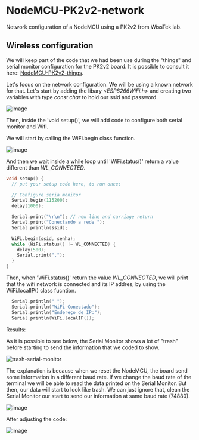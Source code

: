 # NodeMCU-PK2v2-network
Network configuration of a NodeMCU using a PK2v2 from WissTek lab.

## Wireless configuration

We will keep part of the code that we had been use during the "things" and serial monitor configuration for the PK2v2 board. It is possible to consult it here: [NodeMCU-PK2v2-things](https://github.com/Rafaelatff/NodeMCU-PKv2-things).

Let's focus on the network configuration. We will be using a known network for that. Let's start by adding the libary *<ESP8266WiFi.h>* and creating two variables with type *const char* to hold our ssid and password.

![image](https://user-images.githubusercontent.com/58916022/220408137-9891aa92-65ae-4066-8413-9f2680c63373.png)

Then, inside the 'void setup()', we will add code to configure both serial monitor and Wifi.

We will start by calling the WiFi.begin class function.

![image](https://user-images.githubusercontent.com/58916022/220412070-a9dec70d-e0c7-4648-8eb8-fc8b328f8471.png)

And then we wait inside a while loop until 'WiFi.status()' return a value different than *WL_CONNECTED*.

```c
void setup() {
  // put your setup code here, to run once:

  // Configure seria monitor
  Serial.begin(115200);
  delay(1000);

  Serial.print("\r\n"); // new line and carriage return
  Serial.print("Conectando a rede ");
  Serial.println(ssid);

  WiFi.begin(ssid, senha);
  while (WiFi.status() != WL_CONNECTED) {
    delay(500);
    Serial.print(".");
  }
}
```

Then, when 'WiFi.status()' return the value *WL_CONNECTED*, we will print that the wifi network is connected and its IP addres, by using the WiFi.localIP() class fucntion.

```c
  Serial.println(" ");
  Serial.println("WiFi Conectado");
  Serial.println("Endereço de IP:");
  Serial.println(WiFi.localIP());
```

Results:

As it is possible to see below, the Serial Monitor shows a lot of "trash" before starting to send the information that we coded to show.

![trash-serial-monitor](https://user-images.githubusercontent.com/58916022/220403822-c7b4ede3-523b-4437-85a3-e9f214245930.PNG)

The explanation is because when we reset the NodeMCU, the board send some information in a different baud rate. If we change the baud rate of the terminal we will be able to read the data printed on the Serial Monitor. But then, our data will start to look like trash. We can just ignore that, clean the Serial Monitor our start to send our information at same baud rate (74880).

![image](https://user-images.githubusercontent.com/58916022/220406391-227582c6-faee-47ad-901e-3e9e1b860f64.png)

After adjusting the code:

![image](https://user-images.githubusercontent.com/58916022/220420464-45d802d2-2bca-40ce-9ec8-a791873f1844.png)


